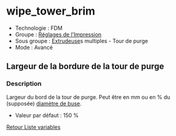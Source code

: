# wipe_tower_brim

* Technologie : FDM
* Groupe : [Réglages de l'Impression](../print_settings/print_settings.md)
* Sous groupe : [Extrudeuse](../printer_settings/printer_settings.md#extrudeuse)s multiples - Tour de purge
* Mode : Avancé

## Largeur de la bordure de la tour de purge  

### Description

Largeur du bord de la tour de purge.
Peut être en mm ou en % du (supposée) [diamètre de buse](nozzle_diameter.md).

* Valeur par défaut : 150 %

[Retour Liste variables](variable_list.md)